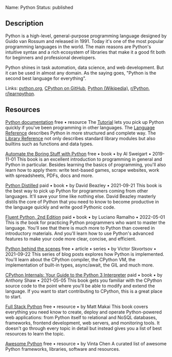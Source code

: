 Name: Python
Status: published

## Description

Python is a high-level, general-purpose programming language designed by Guido van Rossum and released in 1991. Today it's one of the most popular programming languages in the world. The main reasons are Python's intuitive syntax and a rich ecosystem of libraries that make it a good fit both for beginners and professional developers.

Python shines in task automation, data science, and web development. But it can be used in almost any domain. As the saying goes, "Python is the second best language for everything".

Links: [python.org](https://www.python.org/), [CPython on GitHub](https://github.com/python/cpython), [Python (Wikipedia)](https://en.wikipedia.org/wiki/Python_(programming_language)), [r/Python](https://www.reddit.com/r/Python/), [r/learnpython](https://www.reddit.com/r/learnpython).

## Resources

[Python documentation](https://docs.python.org/3/)
free • resource
The [Tutorial](https://docs.python.org/3/tutorial/index.html) lets you pick up Python quickly if you've been programming in other languages. The [Language Reference](https://docs.python.org/3/reference/index.html) describes Python in more structured and complete way. The [Library Reference](https://docs.python.org/3/library/index.html) not only describes standard library modules but also builtins such as functions and data types.

[Automate the Boring Stuff with Python](https://automatetheboringstuff.com)
free • book • by Al Sweigart • 2019-11-01
This book is an excellent introduction to programming in general and Python in particular. Besides learning the basics of programming, you'll also learn how to apply them: write text-based games, scrape websites, work with spreadsheets, PDFs, docs and more.

[Python Distilled](https://www.dabeaz.com/python-distilled/index.html)
paid • book • by David Beazley • 2021-09-21
This book is the best way to pick up Python for programmers coming from other languages. It'll save your time like nothing else. David Beazley masterly distils the core of Python that you need to know to become productive in the language quickly and write good Pythonic code.

[Fluent Python, 2nd Edition](https://www.oreilly.com/library/view/fluent-python-2nd/9781492056348/) 
paid • book • by Luciano Ramalho • 2022-05-01
This is *the* book for practicing Python programmers who want to master the language. You'll see that there is much more to Python than covered in introductory materials. And you'll learn how to use Python's advanced features to make your code more clear, concise, and efficient.

[Python behind the scenes](https://tenthousandmeters.com/tag/python-behind-the-scenes/)
free • article • series • by Victor Skvortsov • 2021-09-22
This series of blog posts explores how Python is implemented. You'll learn about the CPython compiler, the CPython VM, the implementation of built-in types, async/await, the GIL and much more.

[CPython Internals: Your Guide to the Python 3 Interpreter](https://realpython.com/products/cpython-internals-book/)
paid • book • by Anthony Shaw • 2021-05-05
This book gets you familiar with the CPython source code to the point where you'll be able to modify and extend the language. If you want to start contributing to CPython, this is a great place to start.

[Full Stack Python](https://www.fullstackpython.com/)
free • resource • by Matt Makai
This book covers everything you need know to create, deploy and operate Python-powered web applications: from Python itself to relational and NoSQL databases, frameworks, frontend development, web servers, and monitoring tools. It doesn't go through every topic in detail but instead gives you a list of best resources to learn the topic.

[Awesome Python](https://github.com/vinta/awesome-python)
free • resource • by Vinta Chen
A curated list of awesome Python frameworks, libraries, software and resources.
